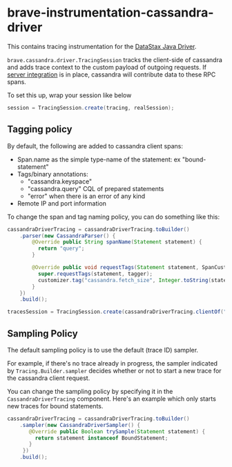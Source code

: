 # brave-instrumentation-cassandra-driver
This contains tracing instrumentation for the [DataStax Java Driver](https://github.com/datastax/java-driver).

`brave.cassandra.driver.TracingSession` tracks the client-side of cassandra
and adds trace context to the custom payload of outgoing requests. If
[server integration](../cassandra) is in place, cassandra will contribute
data to these RPC spans.

To set this up, wrap your session like below
```java
session = TracingSession.create(tracing, realSession);
```


## Tagging policy
By default, the following are added to cassandra client spans:
* Span.name as the simple type-name of the statement: ex "bound-statement"
* Tags/binary annotations:
  * "cassandra.keyspace"
  * "cassandra.query" CQL of prepared statements
  * "error" when there is an error of any kind
* Remote IP and port information

To change the span and tag naming policy, you can do something like this:

```java
cassandraDriverTracing = cassandraDriverTracing.toBuilder()
    .parser(new CassandraParser() {
        @Override public String spanName(Statement statement) {
          return "query";
        }

        @Override public void requestTags(Statement statement, SpanCustomizer customizer) {
          super.requestTags(statement, tagger);
          customizer.tag("cassandra.fetch_size", Integer.toString(statement.getFetchSize()));
        }
    })
    .build();

tracesSession = TracingSession.create(cassandraDriverTracing.clientOf("remote-cluster"), session);
```

## Sampling Policy
The default sampling policy is to use the default (trace ID) sampler.

For example, if there's no trace already in progress, the sampler
indicated by `Tracing.Builder.sampler` decides whether or not to start a
new trace for the cassandra client request.

You can change the sampling policy by specifying it in the `CassandraDriverTracing`
component. Here's an example which only starts new traces for bound statements.

```java
cassandraDriverTracing = cassandraDriverTracing.toBuilder()
    .sampler(new CassandraDriverSampler() {
       @Override public Boolean trySample(Statement statement) {
         return statement instanceof BoundStatement;
       }
     })
    .build();
```
